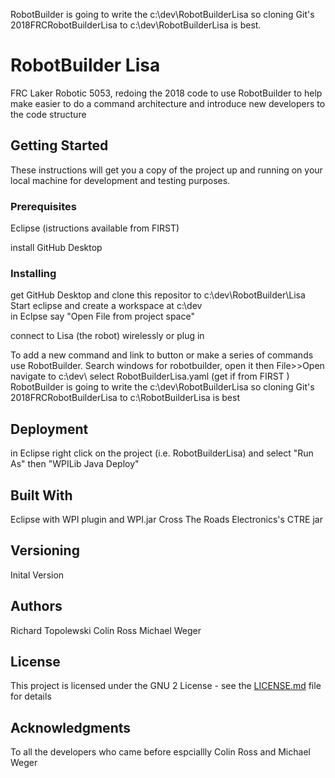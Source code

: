 
RobotBuilder is going to write the c:\dev\RobotBuilderLisa so cloning Git's 2018FRCRobotBuilderLisa to c:\dev\RobotBuilderLisa is best.

# RobotBuilder Lisa
FRC Laker Robotic 5053, redoing the 2018 code to use RobotBuilder to help make
easier to do a  command architecture and introduce new developers to the code
structure

## Getting Started

These instructions will get you a copy of the project up and running on your local machine for development and testing purposes.

### Prerequisites


Eclipse (istructions available from FIRST)

install GitHub Desktop



### Installing

get GitHub Desktop and clone this repositor to c:\dev\RobotBuilder\Lisa
Start eclipse and create a workspace at c:\dev\
  in Eclpse say "Open File from project space"

  connect to Lisa (the robot) wirelessly or plug in 


To add a new command and link to button or make a series of commands use RobotBuilder. Search windows for robotbuilder, open it then File>>Open navigate to c:\dev\ select RobotBuilderLisa.yaml (get if from FIRST )
RobotBuilder is going to write the c:\dev\RobotBuilderLisa so cloning Git's 2018FRCRobotBuilderLisa to c:\RobotBuilderLisa is best

## Deployment
in Eclipse
  right click on the project (i.e. RobotBuilderLisa) and select "Run As" then "WPILib Java Deploy"


## Built With

Eclipse
 with WPI plugin and WPI.jar
 Cross The Roads Electronics's CTRE jar


## Versioning

Inital Version

## Authors

Richard Topolewski
Colin Ross 
Michael Weger

## License

This project is licensed under the GNU 2 License - see the [LICENSE.md](LICENSE.md) file for details

## Acknowledgments

To all the developers who came before espciallly Colin Ross and Michael Weger 


